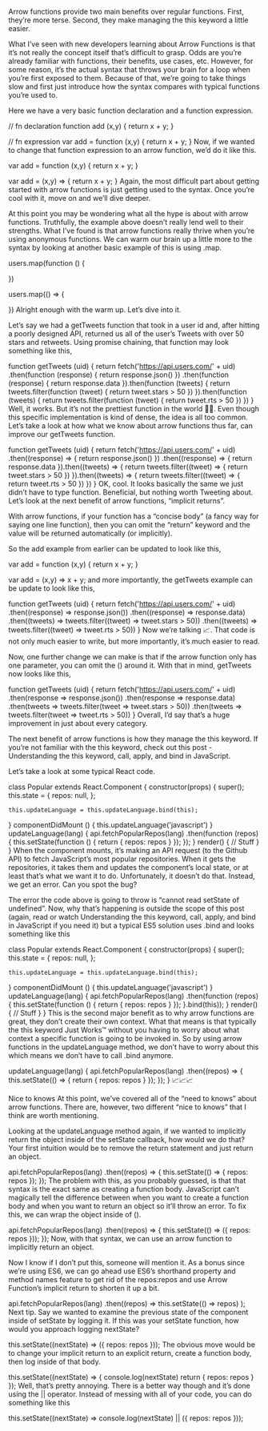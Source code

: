 Arrow functions provide two main benefits over regular functions. First, they’re more terse. Second, they make managing the this keyword a little easier.

What I’ve seen with new developers learning about Arrow Functions is that it’s not really the concept itself that’s difficult to grasp. Odds are you’re already familiar with functions, their benefits, use cases, etc. However, for some reason, it’s the actual syntax that throws your brain for a loop when you’re first exposed to them. Because of that, we’re going to take things slow and first just introduce how the syntax compares with typical functions you’re used to.

Here we have a very basic function declaration and a function expression.

// fn declaration
function add (x,y) {
  return x + y;
}

// fn expression
var add = function (x,y) {
  return x + y;
}
Now, if we wanted to change that function expression to an arrow function, we’d do it like this.

var add = function (x,y) {
  return x + y;
}

var add = (x,y) => {
  return x + y;
}
Again, the most difficult part about getting started with arrow functions is just getting used to the syntax. Once you’re cool with it, move on and we’ll dive deeper.

At this point you may be wondering what all the hype is about with arrow functions. Truthfully, the example above doesn’t really lend well to their strengths. What I’ve found is that arrow functions really thrive when you’re using anonymous functions. We can warm our brain up a little more to the syntax by looking at another basic example of this is using .map.

users.map(function () {

})

users.map(() => {

})
Alright enough with the warm up. Let’s dive into it.

Let’s say we had a getTweets function that took in a user id and, after hitting a poorly designed API, returned us all of the user’s Tweets with over 50 stars and retweets. Using promise chaining, that function may look something like this,

function getTweets (uid) {
  return fetch('https://api.users.com/' + uid)
    .then(function (response) {
      return response.json()
    })
    .then(function (response) {
      return response.data
    }).then(function (tweets) {
      return tweets.filter(function (tweet) {
        return tweet.stars > 50
      })
    }).then(function (tweets) {
      return tweets.filter(function (tweet) {
        return tweet.rts > 50
      })
    })
}
Well, it works. But it’s not the prettiest function in the world 🤷‍♀️. Even though this specific implementation is kind of dense, the idea is all too common. Let’s take a look at how what we know about arrow functions thus far, can improve our getTweets function.

function getTweets (uid) {
  return fetch('https://api.users.com/' + uid)
    .then((response) => {
      return response.json()
    })
    .then((response) => {
      return response.data
    }).then((tweets) => {
      return tweets.filter((tweet) => {
        return tweet.stars > 50
      })
    }).then((tweets) => {
      return tweets.filter((tweet) => {
        return tweet.rts > 50
      })
    })
}
OK, cool. It looks basically the same we just didn’t have to type function. Beneficial, but nothing worth Tweeting about. Let’s look at the next benefit of arrow functions, “implicit returns”.

With arrow functions, if your function has a “concise body” (a fancy way for saying one line function), then you can omit the “return” keyword and the value will be returned automatically (or implicitly).

So the add example from earlier can be updated to look like this,

var add = function (x,y) {
  return x + y;
}

var add = (x,y) => x + y;
and more importantly, the getTweets example can be update to look like this,

function getTweets (uid) {
  return fetch('https://api.users.com/' + uid)
    .then((response) => response.json())
    .then((response) => response.data)
    .then((tweets) => tweets.filter((tweet) => tweet.stars > 50))
    .then((tweets) => tweets.filter((tweet) => tweet.rts > 50))
}
Now we’re talking 📈. That code is not only much easier to write, but more importantly, it’s much easier to read.

Now, one further change we can make is that if the arrow function only has one parameter, you can omit the () around it. With that in mind, getTweets now looks like this,

function getTweets (uid) {
  return fetch('https://api.users.com/' + uid)
    .then(response => response.json())
    .then(response => response.data)
    .then(tweets => tweets.filter(tweet => tweet.stars > 50))
    .then(tweets => tweets.filter(tweet => tweet.rts > 50))
}
Overall, I’d say that’s a huge improvement in just about every category.

The next benefit of arrow functions is how they manage the this keyword. If you’re not familiar with the this keyword, check out this post - Understanding the this keyword, call, apply, and bind in JavaScript.

Let’s take a look at some typical React code.

class Popular extends React.Component {
  constructor(props) {
    super();
    this.state = {
      repos: null,
    };

    this.updateLanguage = this.updateLanguage.bind(this);
  }
  componentDidMount () {
    this.updateLanguage('javascript')
  }
  updateLanguage(lang) {
    api.fetchPopularRepos(lang)
      .then(function (repos) {
        this.setState(function () {
          return {
            repos: repos
          }
        });
      });
  }
  render() {
    // Stuff
  }
}
When the component mounts, it’s making an API request (to the Github API) to fetch JavaScript’s most popular repositories. When it gets the repositories, it takes them and updates the component’s local state, or at least that’s what we want it to do. Unfortunately, it doesn’t do that. Instead, we get an error. Can you spot the bug?

The error the code above is going to throw is “cannot read setState of undefined”. Now, why that’s happening is outside the scope of this post (again, read or watch Understanding the this keyword, call, apply, and bind in JavaScript if you need it) but a typical ES5 solution uses .bind and looks something like this

class Popular extends React.Component {
  constructor(props) {
    super();
    this.state = {
      repos: null,
    };

    this.updateLanguage = this.updateLanguage.bind(this);
  }
  componentDidMount () {
    this.updateLanguage('javascript')
  }
  updateLanguage(lang) {
    api.fetchPopularRepos(lang)
      .then(function (repos) {
        this.setState(function () {
          return {
            repos: repos
          }
        });
      }.bind(this));
  }
  render() {
    // Stuff
  }
}
This is the second major benefit as to why arrow functions are great, they don’t create their own context. What that means is that typically the this keyword Just Works™ without you having to worry about what context a specific function is going to be invoked in. So by using arrow functions in the updateLanguage method, we don’t have to worry about this which means we don’t have to call .bind anymore.

updateLanguage(lang) {
  api.fetchPopularRepos(lang)
    .then((repos) => {
      this.setState(() => {
        return {
          repos: repos
        }
      });
    });
}
📈📈📈

Nice to knows
At this point, we’ve covered all of the “need to knows” about arrow functions. There are, however, two different “nice to knows” that I think are worth mentioning.

Looking at the updateLanguage method again, if we wanted to implicitly return the object inside of the setState callback, how would we do that? Your first intuition would be to remove the return statement and just return an object.

api.fetchPopularRepos(lang)
  .then((repos) => {
    this.setState(() => {
      repos: repos
    });
  });
The problem with this, as you probably guessed, is that that syntax is the exact same as creating a function body. JavaScript can’t magically tell the difference between when you want to create a function body and when you want to return an object so it’ll throw an error. To fix this, we can wrap the object inside of ().

api.fetchPopularRepos(lang)
  .then((repos) => {
    this.setState(() => ({
      repos: repos
    }));
  });
Now, with that syntax, we can use an arrow function to implicitly return an object.

Now I know if I don’t put this, someone will mention it. As a bonus since we’re using ES6, we can go ahead use ES6’s shorthand property and method names feature to get rid of the repos:repos and use Arrow Function’s implicit return to shorten it up a bit.

api.fetchPopularRepos(lang)
  .then((repos) =>
    this.setState(() => repos)
  );
Next tip. Say we wanted to examine the previous state of the component inside of setState by logging it. If this was your setState function, how would you approach logging nextState?

this.setState((nextState) => ({
  repos: repos
}));
The obvious move would be to change your implicit return to an explicit return, create a function body, then log inside of that body.

this.setState((nextState) => {
  console.log(nextState)
  return {
    repos: repos
  }
});
Well, that’s pretty annoying. There is a better way though and it’s done using the || operator. Instead of messing with all of your code, you can do something like this

this.setState((nextState) => console.log(nextState) || ({
  repos: repos
}));